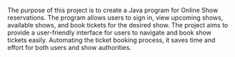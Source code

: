  The purpose of this project is to create a Java program for Online Show reservations. The program
 allows users to sign in, view upcoming shows, available shows, and book tickets for the desired show.
 The project aims to provide a user-friendly interface for users to navigate and book show tickets
 easily. Automating the ticket booking process, it saves time and effort for both users and show
 authorities.
